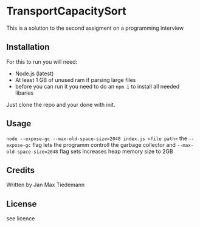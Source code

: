 # TransportCapacitySort
This is a solution to the second assigment on a programming interview
## Installation
For this to run you will need:
* Node.js (latest)
* At least 1 GB of unused ram if parsing large files
* before you can run it you need to do an `npm i` to install all needed libaries

Just clone the repo and your done with init.
## Usage
`node --expose-gc --max-old-space-size=2048 index.js <file path>`
the `--expose-gc` flag lets the programm controll the garbage collector and `--max-old-space-size=2048` flag sets increases heap memory size to 2GB
## Credits
Written by Jan Max Tiedemann
## License
see licence
